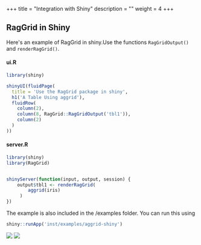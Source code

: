 +++
title = "Integration with Shiny"
description = ""
weight = 4
+++

## RagGrid in Shiny

Here's an example of RagGrid in shiny.Use the functions ```RagGridOutput()``` and ```renderRagGrid()```.

#### ui.R
```r
library(shiny)

shinyUI(fluidPage(
  title = 'Use the RagGrid package in shiny',
  h1('A Table Using aggrid'),
  fluidRow(
    column(2),
    column(8, RagGrid::RagGridOutput('tbl1')),
    column(2)
  )
))

```

#### server.R
```r
library(shiny)
library(RagGrid)


shinyServer(function(input, output, session) {
    output$tbl1 <- renderRagGrid(
        aggrid(iris)
     )
})
```

The example is also included in the /examples folder.
You can run this using

```r
shiny::runApp('inst/examples/aggrid-shiny')
```

![](assets/shiny-example.png)
![](/assets/shiny-example.png)
